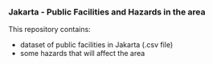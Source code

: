 ### Jakarta - Public Facilities and Hazards in the area

This repository contains:
- dataset of public facilities in Jakarta (.csv file) 
- some hazards that will affect the area
